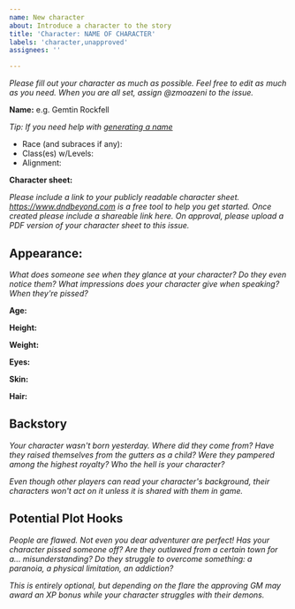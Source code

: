 ```yaml
---
name: New character
about: Introduce a character to the story
title: 'Character: NAME OF CHARACTER'
labels: 'character,unapproved'
assignees: ''

---
```


_Please fill out your character as much as possible. Feel free to edit as much as you need. When you are all set, assign @zmoazeni to the issue._

**Name:** e.g. Gemtin Rockfell

_Tip: If you need help with [generating a name](https://www.fantasynamegenerators.com/dungeons-and-dragons.php)_

* Race (and subraces if any):
* Class(es) w/Levels:
* Alignment:

**Character sheet:**

_Please include a link to your publicly readable character sheet. https://www.dndbeyond.com is a free tool to help you get started. Once created please include a shareable link here. On approval, please upload a PDF version of your character sheet to this issue._

## Appearance:

_What does someone see when they glance at your character? Do they even notice them? What impressions does your character give when speaking? When they're pissed?_

**Age:**

**Height:**

**Weight:**

**Eyes:**

**Skin:**

**Hair:**


## Backstory

_Your character wasn't born yesterday. Where did they come from? Have they raised themselves from the gutters as a child? Were they pampered among the highest royalty? Who the hell is your character?_

_Even though other players can read your character's background, their characters won't act on it unless it is shared with them in game._

## Potential Plot Hooks

_People are flawed. Not even you dear adventurer are perfect! Has your character pissed someone off? Are they outlawed from a certain town for a... misunderstanding? Do they struggle to overcome something: a paranoia, a physical limitation, an addiction?_ 

_This is entirely optional, but depending on the flare the approving GM may award an XP bonus while your character struggles with their demons._

